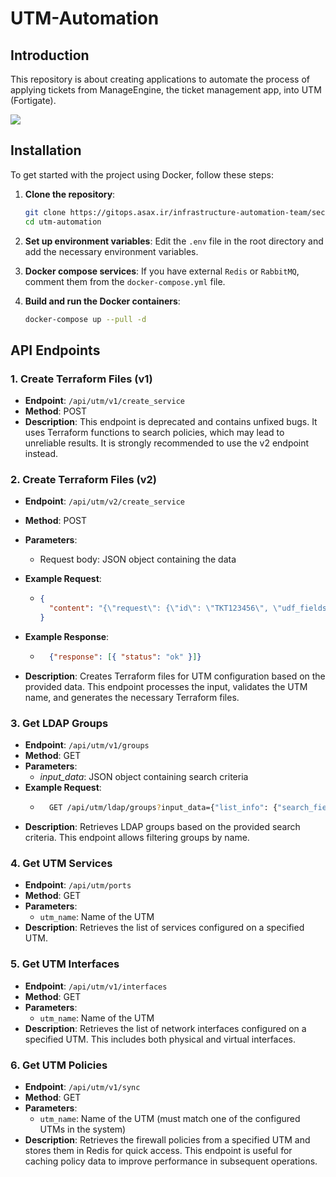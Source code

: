 # UTM-Automation

## Introduction

This repository is about creating applications to automate the process of applying tickets from ManageEngine, the ticket management app, into UTM (Fortigate).

![](utm-automation.png)

## Installation

To get started with the project using Docker, follow these steps:

1. **Clone the repository**:

   ```bash
   git clone https://gitops.asax.ir/infrastructure-automation-team/security-automation/access-rule-automation/utm-automation.git
   cd utm-automation
   ```

2. **Set up environment variables**:
   Edit the `.env` file in the root directory and add the necessary environment variables.

3. **Docker compose services**:
   If you have external `Redis` or `RabbitMQ`, comment them from the `docker-compose.yml` file.

4. **Build and run the Docker containers**:
   ```bash
   docker-compose up --pull -d
   ```

## API Endpoints

### 1. Create Terraform Files (v1)

- **Endpoint**: `/api/utm/v1/create_service`
- **Method**: POST
- **Description**: This endpoint is deprecated and contains unfixed bugs. It uses Terraform functions to search policies, which may lead to unreliable results. It is strongly recommended to use the v2 endpoint instead.

### 2. Create Terraform Files (v2)

- **Endpoint**: `/api/utm/v2/create_service`
- **Method**: POST
- **Parameters**:
  - Request body: JSON object containing the data
- **Example Request**:

    -   ```json
        {
          "content": "{\"request\": {\"id\": \"TKT123456\", \"udf_fields\": {\"udf_pick_5722\": \"utm1\", \"udf_sline_3013\": \"server1\", \"udf_pick_3016\": \"Grant\", \"udf_sline_4203\": \"HTTP,HTTPS\", \"udf_sline_4560\": \"User to Server\", \"udf_sline_3011\": \"user@example.com\"}}}"
        }
        ```
- **Example Response**:

    - ```json
        {"response": [{ "status": "ok" }]}
        ```

- **Description**: Creates Terraform files for UTM configuration based on the provided data. This endpoint processes the input, validates the UTM name, and generates the necessary Terraform files.

### 3. Get LDAP Groups

- **Endpoint**: `/api/utm/v1/groups`
- **Method**: GET
- **Parameters**:
  - *input_data*: JSON object containing search criteria
- **Example Request**:
    - ```bash
        GET /api/utm/ldap/groups?input_data={"list_info": {"search_fields": {"name": "admin"}}}
        ```
- **Description**: Retrieves LDAP groups based on the provided search criteria. This endpoint allows filtering groups by name.

### 4. Get UTM Services

- **Endpoint**: `/api/utm/ports`
- **Method**: GET
- **Parameters**:
  - `utm_name`: Name of the UTM
- **Description**:  Retrieves the list of services configured on a specified UTM.

### 5. Get UTM Interfaces

- **Endpoint**: `/api/utm/v1/interfaces`
- **Method**: GET
- **Parameters**:
  - `utm_name`: Name of the UTM
- **Description**: Retrieves the list of network interfaces configured on a specified UTM. This includes both physical and virtual interfaces.

### 6. Get UTM Policies

- **Endpoint**: `/api/utm/v1/sync`
- **Method**: GET
- **Parameters**:
  - `utm_name`: Name of the UTM (must match one of the configured UTMs in the system)
- **Description**: Retrieves the firewall policies from a specified UTM and stores them in Redis for quick access. This endpoint is useful for caching policy data to improve performance in subsequent operations.
